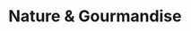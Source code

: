 ---
title: "Nature & Gourmandise"
url: /villers-sur-mer/nature-et-gourmandise/
shop: charcuterie
---